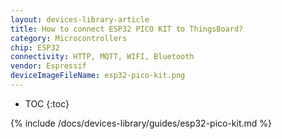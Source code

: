 ```yaml
---
layout: devices-library-article
title: How to connect ESP32 PICO KIT to ThingsBoard?
category: Microcontrollers
chip: ESP32
connectivity: HTTP, MQTT, WIFI, Bluetooth
vendor: Espressif
deviceImageFileName: esp32-pico-kit.png
---
```


* TOC
{:toc}

{% include /docs/devices-library/guides/esp32-pico-kit.md %}
